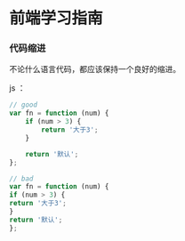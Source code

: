 # 前端学习指南

### 代码缩进

不论什么语言代码，都应该保持一个良好的缩进。

js ：

```js
// good
var fn = function (num) {
    if (num > 3) {
        return '大于3';
    }

    return '默认';
};

// bad
var fn = function (num) {
if (num > 3) {
return '大于3';
}
return '默认';
};
```